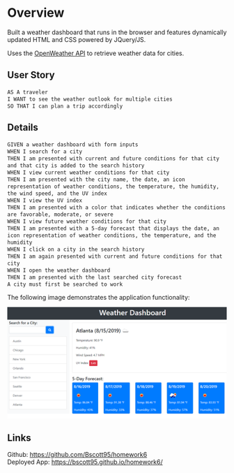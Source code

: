 # Overview

Built a weather dashboard that runs in the browser and features dynamically updated HTML and CSS powered by JQuery/JS.

Uses the [OpenWeather API](https://openweathermap.org/api) to retrieve weather data for cities. 

## User Story

```
AS A traveler
I WANT to see the weather outlook for multiple cities
SO THAT I can plan a trip accordingly
```

## Details

```
GIVEN a weather dashboard with form inputs
WHEN I search for a city
THEN I am presented with current and future conditions for that city and that city is added to the search history
WHEN I view current weather conditions for that city
THEN I am presented with the city name, the date, an icon representation of weather conditions, the temperature, the humidity, the wind speed, and the UV index
WHEN I view the UV index
THEN I am presented with a color that indicates whether the conditions are favorable, moderate, or severe
WHEN I view future weather conditions for that city
THEN I am presented with a 5-day forecast that displays the date, an icon representation of weather conditions, the temperature, and the humidity
WHEN I click on a city in the search history
THEN I am again presented with current and future conditions for that city
WHEN I open the weather dashboard
THEN I am presented with the last searched city forecast
A city must first be searched to work
```

The following image demonstrates the application functionality:

![weather dashboard demo](./Assets/06-server-side-apis-homework-demo.png)

## Links

Github: https://github.com/Bscott95/homework6 <br>
Deployed App: https://bscott95.github.io/homework6/ 